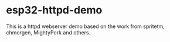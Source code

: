 # esp32-httpd-demo
This is a httpd webserver demo based on the work from spritetm, chmorgen, MightyPork and others.
